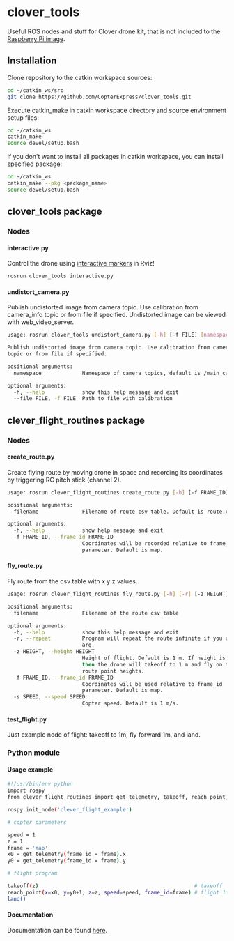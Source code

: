 # clover_tools

Useful ROS nodes and stuff for Clover drone kit, that is not included to the [Raspberry Pi image](https://github.com/CopterExpress/clover/releases).

## Installation

Clone repository to the catkin workspace sources:

```bash
cd ~/catkin_ws/src
git clone https://github.com/CopterExpress/clover_tools.git
```

Execute catkin_make in catkin workspace directory and source environment setup files:

```bash
cd ~/catkin_ws
catkin_make
source devel/setup.bash
```

If you don't want to install all packages in catkin workspace, you can install specified package:

```bash
cd ~/catkin_ws
catkin_make --pkg <package_name>
source devel/setup.bash
```

## clover_tools package

### Nodes

#### interactive.py

Control the drone using [interactive markers](http://wiki.ros.org/interactive_markers) in Rviz!

```bash
rosrun clover_tools interactive.py
```

#### undistort_camera.py

Publish undistorted image from camera topic. Use calibration from camera_info
topic or from file if specified. Undistorted image can be viewed with web_video_server.

```bash
usage: rosrun clover_tools undistort_camera.py [-h] [-f FILE] [namespace]

Publish undistorted image from camera topic. Use calibration from camera_info
topic or from file if specified.

positional arguments:
  namespace             Namespace of camera topics, default is /main_camera

optional arguments:
  -h, --help            show this help message and exit
  --file FILE, -f FILE  Path to file with calibration
```

## clever_flight_routines package

### Nodes

#### create_route.py

Create flying route by moving drone in space and recording its coordinates by triggering RC pitch stick (channel 2).

```bash
usage: rosrun clever_flight_routines create_route.py [-h] [-f FRAME_ID] [filename]

positional arguments:
  filename              Filename of route csv table. Default is route.csv.

optional arguments:
  -h, --help            show help message and exit
  -f FRAME_ID, --frame_id FRAME_ID
                        Coordinates will be recorded relative to frame_id
                        parameter. Default is map.
```

#### fly_route.py

Fly route from the csv table with x y z values.

```bash
usage: rosrun clever_flight_routines fly_route.py [-h] [-r] [-z HEIGHT] [-f FRAME_ID] [-s SPEED] [filename]

positional arguments:
  filename              Filename of the route csv table

optional arguments:
  -h, --help            show this help message and exit
  -r, --repeat          Program will repeat the route infinite if you use this
                        arg.
  -z HEIGHT, --height HEIGHT
                        Height of flight. Default is 1 m. If height is 'nan'
                        then the drone will takeoff to 1 m and fly on the
                        route point heights.
  -f FRAME_ID, --frame_id FRAME_ID
                        Coordinates will be used relative to frame_id
                        parameter. Default is map.
  -s SPEED, --speed SPEED
                        Copter speed. Default is 1 m/s.
```

#### test_flight.py

Just example node of flight: takeoff to 1m, fly forward 1m, and land.

### Python module

#### Usage example

```bash
#!/usr/bin/env python
import rospy
from clever_flight_routines import get_telemetry, takeoff, reach_point, land

rospy.init_node('clever_flight_example')

# copter parameters

speed = 1
z = 1
frame = 'map'
x0 = get_telemetry(frame_id = frame).x
y0 = get_telemetry(frame_id = frame).y

# flight program

takeoff(z)                                                  # takeoff
reach_point(x=x0, y=y0+1, z=z, speed=speed, frame_id=frame) # flight 1m toward
land()
```

#### Documentation

Documentation can be found [here](clever_flight_routines/README.md).
